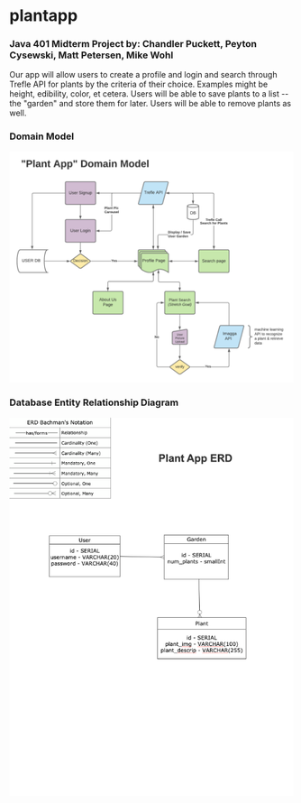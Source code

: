 # plantapp
### Java 401 Midterm Project by: Chandler Puckett, Peyton Cysewski, Matt Petersen, Mike Wohl
Our app will allow users to create a profile and login and search through Trefle API for plants by the criteria of their choice. Examples might be height, edibility, color, et cetera. Users will be able to save plants to a list -- the "garden" and store them for later. Users will be able to remove plants as well.

### Domain Model
![domainModel](images/model.png)

### Database Entity Relationship Diagram
![diagram](images/erd.png)